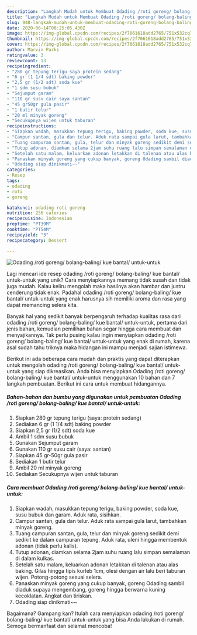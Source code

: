```yaml
---
description: "Langkah Mudah untuk Membuat Odading /roti goreng/ bolang-baling/ kue bantal/ untuk-untuk yang Enak Banget"
title: "Langkah Mudah untuk Membuat Odading /roti goreng/ bolang-baling/ kue bantal/ untuk-untuk yang Enak Banget"
slug: 948-langkah-mudah-untuk-membuat-odading-roti-goreng-bolang-baling-kue-bantal-untuk-untuk-yang-enak-banget
date: 2020-06-14T08:25:05.430Z
image: https://img-global.cpcdn.com/recipes/2f7061618add2765/751x532cq70/odading-roti-goreng-bolang-baling-kue-bantal-untuk-untuk-foto-resep-utama.jpg
thumbnail: https://img-global.cpcdn.com/recipes/2f7061618add2765/751x532cq70/odading-roti-goreng-bolang-baling-kue-bantal-untuk-untuk-foto-resep-utama.jpg
cover: https://img-global.cpcdn.com/recipes/2f7061618add2765/751x532cq70/odading-roti-goreng-bolang-baling-kue-bantal-untuk-untuk-foto-resep-utama.jpg
author: Marvin Parks
ratingvalue: 3
reviewcount: 13
recipeingredient:
- "280 gr tepung terigu saya protein sedang"
- "6 gr (1 1/4 sdt) baking powder"
- "2,5 gr (1/2 sdt) soda kue"
- "1 sdm susu bubuk"
- "Sejumput garam"
- "110 gr susu cair saya santan"
- "45 gr50gr gula pasir"
- "1 butir telur"
- "20 ml minyak goreng"
- "Secukupnya wijen untuk taburan"
recipeinstructions:
- "Siapkan wadah, masukkan tepung terigu, baking powder, soda kue, susu bubuk dan garam. Aduk rata, sisihkan."
- "Campur santan, gula dan telur. Aduk rata sampai gula larut, tambahkan minyak goreng."
- "Tuang campuran santan, gula, telur dan minyak goreng sedikit demi sedikit ke dalam campuran tepung. Aduk rata, uleni hingga membentuk adonan (tidak perlu kalis)."
- "Tutup adonan, diamkan selama 2jam suhu ruang lalu simpan semalaman di dalam kulkas."
- "Setelah satu malam, keluarkan adonan letakkan di talenan atau alas baking. Gilas hingga tipis kurleb 1cm, olesi dengan air lalu beri taburan wijen. Potong-potong sesuai selera."
- "Panaskan minyak goreng yang cukup banyak, goreng Odading sambil diaduk supaya mengembang, goreng hingga berwarna kuning kecoklatan. Angkat dan tiriskan."
- "Odading siap dinikmati~~"
categories:
- Resep
tags:
- odading
- roti
- goreng

katakunci: odading roti goreng 
nutrition: 256 calories
recipecuisine: Indonesian
preptime: "PT39M"
cooktime: "PT54M"
recipeyield: "3"
recipecategory: Dessert

---
```



![Odading /roti goreng/ bolang-baling/ kue bantal/ untuk-untuk](https://img-global.cpcdn.com/recipes/2f7061618add2765/751x532cq70/odading-roti-goreng-bolang-baling-kue-bantal-untuk-untuk-foto-resep-utama.jpg)

Lagi mencari ide resep odading /roti goreng/ bolang-baling/ kue bantal/ untuk-untuk yang unik? Cara menyiapkannya memang tidak susah dan tidak juga mudah. Kalau keliru mengolah maka hasilnya akan hambar dan justru cenderung tidak enak. Padahal odading /roti goreng/ bolang-baling/ kue bantal/ untuk-untuk yang enak harusnya sih memiliki aroma dan rasa yang dapat memancing selera kita.



Banyak hal yang sedikit banyak berpengaruh terhadap kualitas rasa dari odading /roti goreng/ bolang-baling/ kue bantal/ untuk-untuk, pertama dari jenis bahan, kemudian pemilihan bahan segar hingga cara membuat dan menyajikannya. Tak perlu pusing kalau ingin menyiapkan odading /roti goreng/ bolang-baling/ kue bantal/ untuk-untuk yang enak di rumah, karena asal sudah tahu triknya maka hidangan ini mampu menjadi sajian istimewa.


Berikut ini ada beberapa cara mudah dan praktis yang dapat diterapkan untuk mengolah odading /roti goreng/ bolang-baling/ kue bantal/ untuk-untuk yang siap dikreasikan. Anda bisa menyiapkan Odading /roti goreng/ bolang-baling/ kue bantal/ untuk-untuk menggunakan 10 bahan dan 7 langkah pembuatan. Berikut ini cara untuk membuat hidangannya.

<!--inarticleads1-->

##### Bahan-bahan dan bumbu yang digunakan untuk pembuatan Odading /roti goreng/ bolang-baling/ kue bantal/ untuk-untuk:

1. Siapkan 280 gr tepung terigu (saya: protein sedang)
1. Sediakan 6 gr (1 1/4 sdt) baking powder
1. Siapkan 2,5 gr (1/2 sdt) soda kue
1. Ambil 1 sdm susu bubuk
1. Gunakan Sejumput garam
1. Gunakan 110 gr susu cair (saya: santan)
1. Siapkan 45 gr-50gr gula pasir
1. Sediakan 1 butir telur
1. Ambil 20 ml minyak goreng
1. Sediakan Secukupnya wijen untuk taburan




<!--inarticleads2-->

##### Cara membuat Odading /roti goreng/ bolang-baling/ kue bantal/ untuk-untuk:

1. Siapkan wadah, masukkan tepung terigu, baking powder, soda kue, susu bubuk dan garam. Aduk rata, sisihkan.
1. Campur santan, gula dan telur. Aduk rata sampai gula larut, tambahkan minyak goreng.
1. Tuang campuran santan, gula, telur dan minyak goreng sedikit demi sedikit ke dalam campuran tepung. Aduk rata, uleni hingga membentuk adonan (tidak perlu kalis).
1. Tutup adonan, diamkan selama 2jam suhu ruang lalu simpan semalaman di dalam kulkas.
1. Setelah satu malam, keluarkan adonan letakkan di talenan atau alas baking. Gilas hingga tipis kurleb 1cm, olesi dengan air lalu beri taburan wijen. Potong-potong sesuai selera.
1. Panaskan minyak goreng yang cukup banyak, goreng Odading sambil diaduk supaya mengembang, goreng hingga berwarna kuning kecoklatan. Angkat dan tiriskan.
1. Odading siap dinikmati~~




Bagaimana? Gampang kan? Itulah cara menyiapkan odading /roti goreng/ bolang-baling/ kue bantal/ untuk-untuk yang bisa Anda lakukan di rumah. Semoga bermanfaat dan selamat mencoba!
